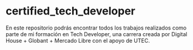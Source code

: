 # certified_tech_developer
En este repositorio podrás encontrar todos los trabajos realizados como parte de mi formación en Tech Developer, una carrera creada por Digital House + Globant + Mercado Libre con el apoyo de UTEC. 
